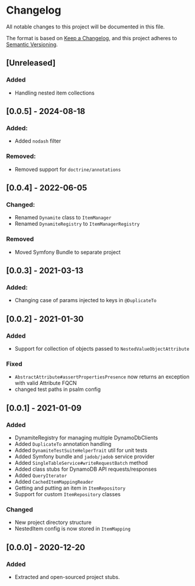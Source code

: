 # Changelog
All notable changes to this project will be documented in this file.

The format is based on [Keep a Changelog](https://keepachangelog.com/en/1.0.0/),
and this project adheres to [Semantic Versioning](https://semver.org/spec/v2.0.0.html).

## [Unreleased]
### Added
- Handling nested item collections


## [0.0.5] - 2024-08-18
### Added:
- Added `nodash` filter

### Removed:
- Removed support for `doctrine/annotations`

## [0.0.4] - 2022-06-05
### Changed:
- Renamed `Dynamite` class to `ItemManager`
- Renamed `DynamiteRegistry` to `ItemManagerRegistry`

### Removed
- Moved Symfony Bundle to separate project

## [0.0.3] - 2021-03-13
### Added:
- Changing case of params injected to keys in `@DuplicateTo`

## [0.0.2] - 2021-01-30
### Added
- Support for collection of objects passed to `NestedValueObjectAttribute`
### Fixed
- `AbstractAttribute#assertPropertiesPresence` now returns an exception with valid Attribute FQCN
- changed test paths in psalm config


## [0.0.1] - 2021-01-09
### Added
- DynamiteRegistry for managing multiple DynamoDbClients
- Added `DuplicateTo` annotation handling
- Added `DynamiteTestSuiteHelperTrait` util for unit tests
- Added Symfony bundle and `jadob/jadob` service provider
- Added `SingleTableService#writeRequestBatch` method
- Added class stubs for DynamoDB API requests/responses 
- Added `QueryIterator`
- Added `CachedItemMappingReader`
- Getting and putting an item in `ItemRepository`
- Support for custom `ItemRepository` classes

### Changed
- New project directory structure
- NestedItem config is now stored in `ItemMapping`

## [0.0.0] - 2020-12-20
### Added
- Extracted and open-sourced project stubs. 
